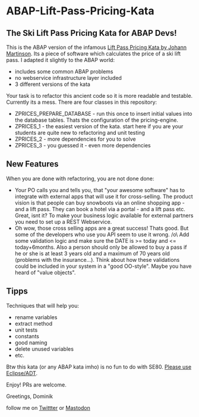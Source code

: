 # ABAP-Lift-Pass-Pricing-Kata
## The Ski Lift Pass Pricing Kata for ABAP Devs!

This is the ABAP version of the infamous [Lift Pass Pricing Kata by Johann Martinson](https://github.com/martinsson/Refactoring-Kata-Lift-Pass-Pricing). Its a piece of software which calculates the price of a ski lift pass. I adapted it slightly to the ABAP world:
* includes some common ABAP problems
* no webservice infrastructure layer included
* 3 different versions of the kata

Your task is to refactor this ancient code so it is more readable and testable. Currently its a mess. There are four classes in this repository:
* ZPRICES_PREPARE_DATABASE - run this once to insert initial values into the database tables. Thats the configuration of the pricing-engine.
* ZPRICES_1 - the easiest version of the kata. start here if you are your students are quite new to refactoring and unit testing
* ZPRICES_2 - more dependencies for you to solve
* ZPRICES_3 - you guessed it - even more dependencies

## New Features
When you are done with refactoring, you are not done done:
* Your PO calls you and tells you, that "your awesome software" has to integrate with external apps that will use it for cross-selling. The product vision is that people can buy snowboots via an online shopping app - and a lift pass. They can book a hotel via a portal - and a lift pass etc. Great, isnt it? To make your business logic available for external partners you need to set up a REST Webservice.
* Oh wow, those cross selling apps are a great success! Thats good. But some of the developers who use you API seem to use it wrong. /o\ Add some validation logic and make sure the DATE is >= today and <= today+6months. Also a person should only be allowed to buy a pass if he or she is at least 3 years old and a maximum of 70 years old (problems with the insurance...). Think about how these validations could be included in your system in a "good OO-style". Maybe you have heard of "value objects".

## Tipps
Techniques that will help you:
* rename variables
* extract method
* unit tests
* constants
* good naming
* delete unused variables
* etc.

Btw this kata (or any ABAP kata imho) is no fun to do with SE80. [Please use Eclipse/ADT](https://developers.sap.com/tutorials/abap-install-adt.html).

Enjoy! PRs are welcome.

Greetings,
Dominik

follow me on [Twittter](https://twitter.com/PanzerDominik) or [Mastodon](https://sw-development-is.social/web/@PanzerDominik)


